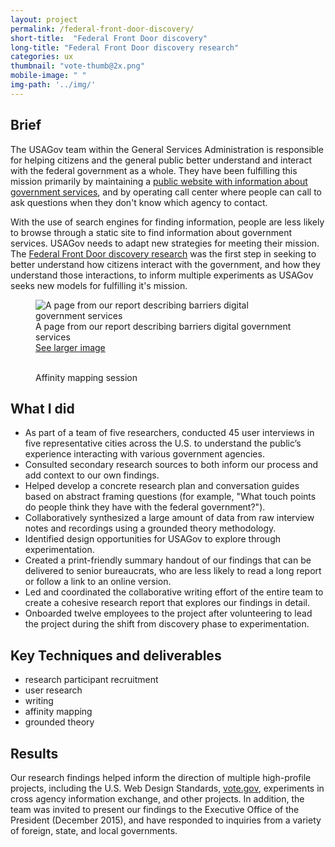```yaml
---
layout: project
permalink: /federal-front-door-discovery/
short-title:  "Federal Front Door discovery"
long-title: "Federal Front Door discovery research"
categories: ux
thumbnail: "vote-thumb@2x.png" 
mobile-image: " "
img-path: '../img/'
---
```


## Brief ##

The USAGov team within the General Services Administration is responsible for helping citizens and the general public better understand and interact with the federal government as a whole. They have been fulfilling this mission primarily by maintaining a [public website with information about government services](https://www.usa.gov), and by operating call center where people can call to ask questions when they don't know which agency to contact. 

With the use of search engines for finding information, people are less likely to browse through a static site to find information about government services. USAGov needs to adapt new strategies for meeting their mission. The [Federal Front Door discovery research](https://labs.usa.gov) was the first step in seeking to better understand how citizens interact with the government, and how they understand those interactions, to inform multiple experiments as USAGov seeks new models for fulfilling it's mission. 


<figure>
	<img src="{{ page.img-path }}/ffd-report-access.png" alt="A page from our report describing barriers digital government services" />
	<figcaption>
		A page from our report describing barriers digital government services
	</figcaption>
	<a href="{{ page.img-path }}">See larger image</a>
</figure>

<figure>
	<img src="{{ page.img-path }}" alt="">
	<img src="{{ page.img-path }}" alt="">
	<figcaption>Affinity mapping session</figcaption>
</figure>


## What I did ##

* As part of a team of five researchers, conducted 45 user interviews in five representative cities across the U.S. to understand the public’s experience interacting with various government agencies.
* Consulted secondary research sources to both inform our process and add context to our own findings. 
* Helped develop a concrete research plan and conversation guides based on abstract framing questions (for example, "What touch points do people think they have with the federal government?").
* Collaboratively synthesized a large amount of data from raw interview notes and recordings using a grounded theory methodology. 
* Identified design opportunities for USAGov to explore through experimentation. 
* Created a print-friendly summary handout of our findings that can be delivered to senior bureaucrats, who are less likely to read a long report or follow a link to an online version. 
* Led and coordinated the collaborative writing effort of the entire team to create a cohesive research report that explores our findings in detail.
* Onboarded twelve employees to the project after volunteering to lead the project during the shift from discovery phase to experimentation. 


## Key Techniques and deliverables ##
<ul class="skill-pills">
	<li>research participant recruitment</li>
	<li>user research</li>
	<li>writing</li>
	<li>affinity mapping</li>
	<li>grounded theory</li>
</ul>

## Results ##

Our research findings helped inform the direction of multiple high-profile projects, including the U.S. Web Design Standards, [vote.gov](https://www.vote.gov), experiments in cross agency information exchange, and other projects. In addition, the team was invited to present our findings to the Executive Office of the President (December 2015), and have responded to inquiries from a variety of foreign, state, and local governments. 
